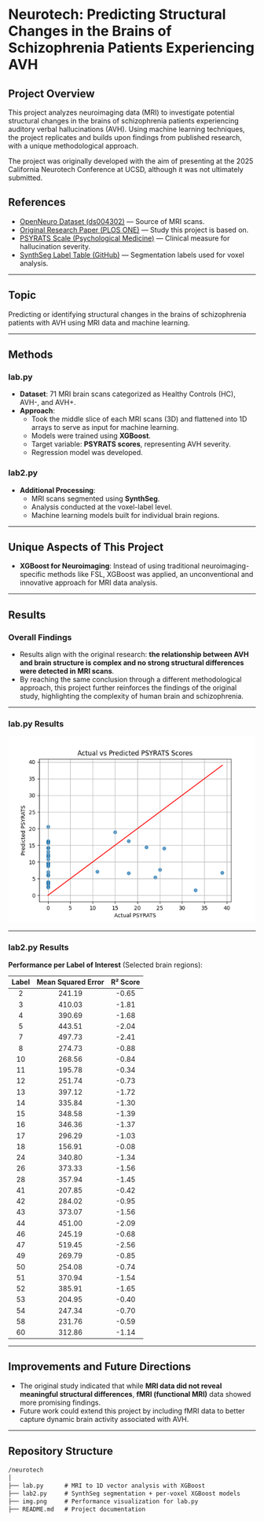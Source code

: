 # Neurotech: Predicting Structural Changes in the Brains of Schizophrenia Patients Experiencing AVH

## Project Overview
This project analyzes neuroimaging data (MRI) to investigate potential structural changes in the brains of schizophrenia patients experiencing auditory verbal hallucinations (AVH). Using machine learning techniques, the project replicates and builds upon findings from published research, with a unique methodological approach.

The project was originally developed with the aim of presenting at the 2025 California Neurotech Conference at UCSD, although it was not ultimately submitted.

## References
- [OpenNeuro Dataset (ds004302)](https://openneuro.org/datasets/ds004302/versions/1.0.1) — Source of MRI scans.
- [Original Research Paper (PLOS ONE)](https://journals.plos.org/plosone/article?id=10.1371/journal.pone.0276975#sec008) — Study this project is based on.
- [PSYRATS Scale (Psychological Medicine)](https://www.cambridge.org/core/journals/psychological-medicine/article/scales-to-measure-dimensions-of-hallucinations-and-delusions-the-psychotic-symptom-rating-scales-psyrats/F98A9A5A0D5CB9715161C1547DB010B8) — Clinical measure for hallucination severity.
- [SynthSeg Label Table (GitHub)](https://github.com/BBillot/SynthSeg/blob/master/data/labels%20table.txt) — Segmentation labels used for voxel analysis.

---

## Topic
Predicting or identifying structural changes in the brains of schizophrenia patients with AVH using MRI data and machine learning.

---

## Methods

### lab.py
- **Dataset**: 71 MRI brain scans categorized as Healthy Controls (HC), AVH-, and AVH+.
- **Approach**:
  - Took the middle slice of each MRI scans (3D) and flattened into 1D arrays to serve as input for machine learning.
  - Models were trained using **XGBoost**.
  - Target variable: **PSYRATS scores**, representing AVH severity.
  - Regression model was developed.

### lab2.py
- **Additional Processing**:
  - MRI scans segmented using **SynthSeg**.
  - Analysis conducted at the voxel-label level.
  - Machine learning models built for individual brain regions.

---

## Unique Aspects of This Project

- **XGBoost for Neuroimaging**: Instead of using traditional neuroimaging-specific methods like FSL, XGBoost was applied, an unconventional and innovative approach for MRI data analysis.

---

## Results

### Overall Findings
- Results align with the original research: **the relationship between AVH and brain structure is complex and no strong structural differences were detected in MRI scans**.
- By reaching the same conclusion through a different methodological approach, this project further reinforces the findings of the original study, highlighting the complexity of human brain and schizophrenia.
---

### lab.py Results
![Model performance for lab.py](img.png)

---

### lab2.py Results
**Performance per Label of Interest** (Selected brain regions):

|        Label        | Mean Squared Error | R² Score |
|:-------------------:|:------------------:|:--------:|
|          2          | 241.19 | -0.65 |
|          3          | 410.03 | -1.81 |
|          4          | 390.69 | -1.68 |
|          5          | 443.51 | -2.04 |
|          7          | 497.73 | -2.41 |
|          8          | 274.73 | -0.88 |
|         10          | 268.56 | -0.84 |
|         11          | 195.78 | -0.34 |
|         12          | 251.74 | -0.73 |
|         13          | 397.12 | -1.72 |
|         14          | 335.84 | -1.30 |
|         15          | 348.58 | -1.39 |
|         16          | 346.36 | -1.37 |
|         17          | 296.29 | -1.03 |
|         18          | 156.91 | -0.08 |
|         24          | 340.80 | -1.34 |
|         26          | 373.33 | -1.56 |
|         28          | 357.94 | -1.45 |
|         41          | 207.85 | -0.42 |
|         42          | 284.02 | -0.95 |
|         43          | 373.07 | -1.56 |
|         44          | 451.00 | -2.09 |
|         46          | 245.19 | -0.68 |
|         47          | 519.45 | -2.56 |
|         49          | 269.79 | -0.85 |
|         50          | 254.08 | -0.74 |
|         51          | 370.94 | -1.54 |
|         52          | 385.91 | -1.65 |
|         53          | 204.95 | -0.40 |
|         54          | 247.34 | -0.70 |
|         58          | 231.76 | -0.59 |
|         60          | 312.86 | -1.14 |

---

## Improvements and Future Directions
- The original study indicated that while **MRI data did not reveal meaningful structural differences**, **fMRI (functional MRI)** data showed more promising findings.
- Future work could extend this project by including fMRI data to better capture dynamic brain activity associated with AVH.

---

## Repository Structure
```
/neurotech
│
├── lab.py      # MRI to 1D vector analysis with XGBoost
├── lab2.py     # SynthSeg segmentation + per-voxel XGBoost models
├── img.png     # Performance visualization for lab.py
├── README.md   # Project documentation

